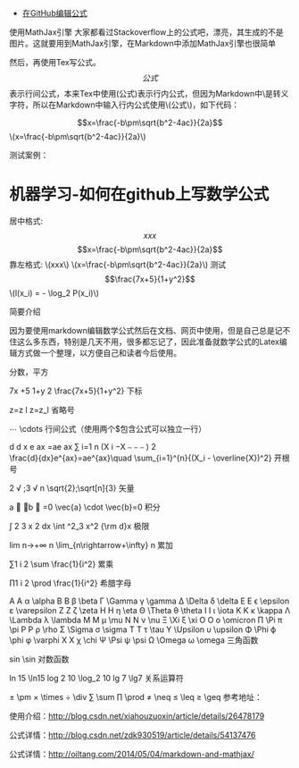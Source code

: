 * [在GitHub编辑公式](http://cwiki.apachecn.org/pages/viewpage.action?pageId=8159393)


使用MathJax引擎
大家都看过Stackoverflow上的公式吧，漂亮，其生成的不是图片。这就要用到MathJax引擎，在Markdown中添加MathJax引擎也很简单

<script type="text/javascript" src="http://cdn.mathjax.org/mathjax/latest/MathJax.js?config=default"></script>
然后，再使用Tex写公式。$$公式$$表示行间公式，本来Tex中使用\(公式\)表示行内公式，但因为Markdown中\是转义字符，所以在Markdown中输入行内公式使用\\(公式\\)，如下代码：

$$x=\frac{-b\pm\sqrt{b^2-4ac}}{2a}$$
\\(x=\frac{-b\pm\sqrt{b^2-4ac}}{2a}\\)



 

测试案例：
# 机器学习-如何在github上写数学公式
<script type="text/javascript" src="http://cdn.mathjax.org/mathjax/latest/MathJax.js?config=default"></script>
居中格式: $$xxx$$
$$x=\frac{-b\pm\sqrt{b^2-4ac}}{2a}$$
靠左格式: \\(xxx\\)
\\(x=\frac{-b\pm\sqrt{b^2-4ac}}{2a}\\)
测试
$$\frac{7x+5}{1+y^2}$$
\\(l(x_i) = - \log_2 P(x_i)\\)
 



 

简要介绍

因为要使用markdown编辑数学公式然后在文档、网页中使用，但是自己总是记不住这么多东西，特别是几天不用，很多都忘记了，因此准备就数学公式的Latex编辑方式做一个整理，以方便自己和读者今后使用。

分数，平方

 7x +5 1+y 2     	\frac{7x+5}{1+y^2}
下标

 z=z l    	z=z_l
省略号

 ⋯  	\cdots
行间公式（使用两个$包含公式可以独立一行）

 
d  d x   e ax  =ae ax   ∑ i=1 n (X  i −X  ⎯ ⎯ ⎯  ) 2   
\frac{d}{dx}e^{ax}=ae^{ax}\quad \sum_{i=1}^{n}{(X_i - \overline{X})^2}
开根号

 2  √ ;3  √ n   	\sqrt{2};\sqrt[n]{3}
矢量

 a  ⃗    ⋅b  ⃗    =0  	\vec{a} \cdot \vec{b}=0
积分

 ∫  2 3 x  2 dx   	\int ^2_3 x^2 {\rm d}x
极限

 lim n→+∞ n  	\lim_{n\rightarrow+\infty} n
累加

 ∑1 i 2     	\sum \frac{1}{i^2}
累乘

 ∏1 i 2     	\prod \frac{1}{i^2}
希腊字母

 A  	A	 α  	\alpha
 B  	B	 β   	\beta
 Γ  	\Gamma	 γ   	\gamma
 Δ  	\Delta	 δ  	\delta
 E   	E	 ϵ  	\epsilon
 	 	 ε  	\varepsilon
 Z   	Z	 ζ   	\zeta
 H   	H	 η  	\eta
 Θ  	\Theta	 θ   	\theta
 I   	I	 ι  	\iota
 K   	K	 κ   	\kappa
 Λ  	\Lambda	 λ  	\lambda
 M   	M	 μ  	\mu
 N   	N	 ν  	\nu
 Ξ  	\Xi	 ξ  	\xi
 O  	O	 ο  	\omicron
 Π  	\Pi	 π   	\pi
 P  	P	 ρ  	\rho
 Σ  	\Sigma	 σ   	\sigma
 T   	T	 τ   	\tau
 Υ  	\Upsilon	 υ  	\upsilon
 Φ  	\Phi	 ϕ  	\phi
 	 	 φ  	\varphi
 X   	X	 χ   	\chi
 Ψ  	\Psi	 ψ   	\psi
 Ω  	\Omega	 ω  	\omega
三角函数

 sin  	\sin
对数函数

 ln 15  	\ln15
 log 2  10  	\log_2 10
 lg 7  	\lg7
关系运算符

 ±  	\pm
 ×  	\times
 ÷  	\div
 ∑  	\sum
 ∏  	\prod
 ≠  	\neq
 ≤  	\leq
 ≥  	\geq
参考地址：

使用介绍：http://blog.csdn.net/xiahouzuoxin/article/details/26478179

公式详情：http://blog.csdn.net/zdk930519/article/details/54137476

公式详情：http://oiltang.com/2014/05/04/markdown-and-mathjax/